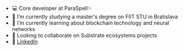 - 💻 Core developer at ParaSpell✨
- 🔭 I’m currently studying a master's degree on FIIT STU in Bratislava
- 🌱 I’m currently learning about blockchain technology and neural networks
- 🦀 Looking to collaborate on Substrate ecosystems projects
- 🧰 [LinkedIn](https://www.linkedin.com/in/michael--absolon/)
